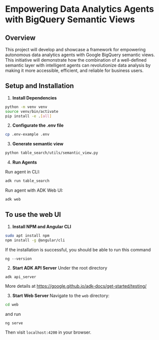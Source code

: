 # Empowering Data Analytics Agents with BigQuery Semantic Views

## Overview

This project will develop and showcase a framework for empowering autonomous data analytics agents with Google BigQuery semantic views. This initiative will demonstrate how the combination of a well-defined semantic layer with intelligent agents can revolutionize data analysis by making it more accessible, efficient, and reliable for business users.

## Setup and Installation

1. **Install Dependencies**

```bash
python -m venv venv
source venv/bin/activate
pip install -e .[all]
```
2. **Configurate the .env file**

```bash
cp .env-example .env
```

3. **Generate semantic view**

```bash
python table_search/utils/semantic_view.py
```

4. **Run Agents**

Run agent in CLI:

```bash
adk run table_search
```

Run agent with ADK Web UI:

```bash
adk web
```


## To use the web UI

1. **Install NPM and Angular CLI**
```bash
sudo apt install npm
npm install -g @angular/cli
```

If the installation is successful, you should be able to run this command
```
ng --version
```


2. **Start ADK API Server**
Under the root directory
```bash
adk api_server
```
More details at https://google.github.io/adk-docs/get-started/testing/


3. **Start Web Server**
Navigate to the `web` directory:
```bash
cd web
```

and run
```
ng serve
```

Then visit `localhost:4200` in your browser.

